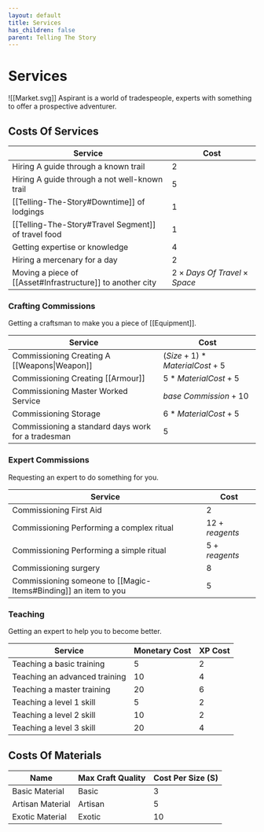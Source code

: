 ```yaml
---
layout: default
title: Services
has_children: false
parent: Telling The Story
---
```

# Services
![[Market.svg]]
Aspirant is a world of tradespeople, experts with something to offer a prospective adventurer. 

## Costs Of Services

| Service                                                                   | Cost                                     |
| ------------------------------------------------------------------------- | ---------------------------------------- |
| Hiring A guide through a known trail                               | $2$                                      |
| Hiring A guide through a not well-known trail                      | $5$                                      |
| [[Telling-The-Story#Downtime]] of lodgings                                                          | $1$                                      |
| [[Telling-The-Story#Travel Segment]] of travel food       | $1$                                      |
| Getting expertise or knowledge                                            | $4$                                      |
| Hiring a mercenary for a day                                              | $2$                                      |
| Moving a piece of [[Asset#Infrastructure]] to another city | $2 \times Days\ Of\ Travel \times Space$ |


### Crafting Commissions
Getting a craftsman to make you a piece of [[Equipment]].

| Service                                            | Cost                        |
| -------------------------------------------------- | --------------------------- |
| Commissioning Creating A [[Weapons\|Weapon]]       | $(Size+1)*MaterialCost + 5$ |
| Commissioning Creating [[Armour]]                  | $5*MaterialCost + 5$        |
| Commissioning Master Worked Service                | $base\ Commission + 10$     |
| Commissioning Storage                              | $6*MaterialCost + 5$        |
| Commissioning a standard days work for a tradesman | $5$                         |

### Expert Commissions
Requesting an expert to do something for you.

| Service                                                             | Cost            |
| ------------------------------------------------------------------- | --------------- |
| Commissioning First Aid                                             | $2$             |
| Commissioning Performing a complex ritual                           | $12 + reagents$ |
| Commissioning Performing a simple ritual                            | $5 + reagents$  |
| Commissioning surgery                                               | $8$             |
| Commissioning someone to [[Magic-Items#Binding]] an item to you | 5               |

### Teaching
Getting an expert to help you to become better.

| Service                       | Monetary Cost | XP Cost |
| ----------------------------- | ------------- | ------- |
| Teaching a basic training     | $5$           | $2$     |
| Teaching an advanced training | $10$          | $4$     |
| Teaching a master training    | $20$          | $6$     |
| Teaching a level 1 skill      | $5$           | $2$     |
| Teaching a level 2 skill      | $10$          | $2$     |
| Teaching a level 3 skill      | $20$          | $4$     | 


## Costs Of Materials

| Name             | Max Craft Quality | Cost Per Size (S) |
| ---------------- | ----------------- | ----------------- |
| Basic Material   | Basic             | $3$               |
| Artisan Material | Artisan           | $5$               |
| Exotic Material  | Exotic            | $10$              |
